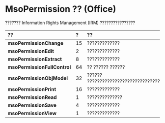 
# MsoPermission ?? (Office)

??????? Information Rights Management (IRM) ????????????????



|**??**|**?**|**??**|
|:-----|:-----|:-----|
|**msoPermissionChange**|15|?????????????|
|**msoPermissionEdit**|2|?????????????|
|**msoPermissionExtract**|8|?????????????|
|**msoPermissionFullControl**|64|?? ?????? ??????|
|**msoPermissionObjModel**|32|?????? ?????????????????????????????|
|**msoPermissionPrint**|16|?????????????|
|**msoPermissionRead**|1|??????????????|
|**msoPermissionSave**|4|?????????????|
|**msoPermissionView**|1|?????????????|
